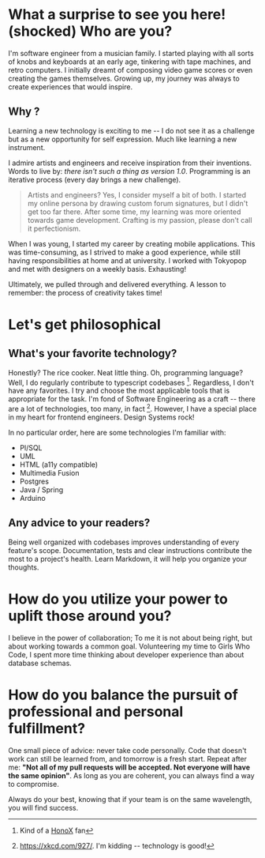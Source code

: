 # What a surprise to see you here! (shocked) Who are you?

I'm software engineer from a musician family. I started playing with all sorts of knobs and keyboards at an early age, tinkering with tape machines, and retro computers.  I initially dreamt of composing video game scores or even creating the games themselves. Growing up, my journey was always to create experiences that would inspire.

## Why ?
 Learning a new technology is exciting to me -- I do not see it as a challenge but as a new opportunity for self expression. Much like learning a new instrument. 

I admire artists and engineers and receive inspiration from their inventions. Words to live by: _there isn't such a thing as version 1.0_. Programming is an iterative process (every day brings a new challenge).

> Artists and engineers?
Yes, I consider myself a bit of both. I started my online persona by drawing custom forum signatures, but I didn't get too far there. After some time, my learning was more oriented towards game development. Crafting is my passion, please don't call it perfectionism. 

When I was young, I started my career by creating mobile applications. This was time-consuming, as I strived to make a good experience, while still having responsibilities at home and at university. I worked with Tokyopop and met with designers on a weekly basis. Exhausting! 

Ultimately, we pulled through and delivered everything. A lesson to remember: the process of creativity takes time!

# Let's get philosophical 

## What's your favorite technology?
Honestly? The rice cooker. Neat little thing. Oh, programming language? Well, I do regularly contribute to typescript codebases [^1]. Regardless, I don't have any favorites. I try and choose the most applicable tools that is appropriate for the task. I'm fond of Software Engineering as a craft -- there are a lot of technologies, too many, in fact [^2]. However, I have a special place in my heart for frontend engineers. Design Systems rock!

In no particular order, here are some technologies I'm familiar with:
- Pl/SQL
- UML
- HTML (a11y compatible)
- Multimedia Fusion
- Postgres
- Java / Spring
- Arduino

## Any advice to your readers?
Being well organized with codebases improves understanding of every feature's scope. Documentation, tests and clear instructions contribute the most to a project's health.
Learn Markdown, it will help you organize your thoughts.

# How do you utilize your power to uplift those around you?

I believe in the power of collaboration; To me it is not about being right, but about working towards a common goal. Volunteering my time to Girls Who Code, I spent more time thinking about developer experience than about database schemas. 

# How do you balance the pursuit of professional and personal fulfillment?

One small piece of advice: never take code personally. Code that doesn't work can still be learned from, and tomorrow is a fresh start. Repeat after me: 
**"Not all of my pull requests will be accepted. Not everyone will have the same opinion"**. As long as you are coherent, you can always find a way to compromise.

Always do your best, knowing that if your team is on the same wavelength, you will find success.

[^1]: Kind of a [HonoX](https://github.com/honojs/honox) fan
[^2]: https://xkcd.com/927/. I'm kidding -- technology is good!


